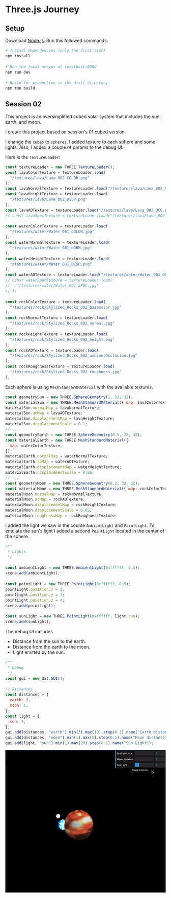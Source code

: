 # Three.js Journey

## Setup

Download [Node.js](https://nodejs.org/en/download/).
Run this followed commands:

```bash
# Install dependencies (only the first time)
npm install

# Run the local server at localhost:8080
npm run dev

# Build for production in the dist/ directory
npm run build
```

## Session 02

This project is an oversimplified cubed solar system that includes the sun, earth, and moon.

I create this project based on session's 01 cubed version.

I change the `cubes` to `spheres`. I added texture to each sphere and some lights.
Also, I added a couple of params to the debug UI.

Here is the `TextureLoader`:

```javascript
const textureLoader = new THREE.TextureLoader();
const lavaColorTexture = textureLoader.load(
  "/textures/lava/Lava_002_COLOR.png"
);
const lavaNormalTexture = textureLoader.load("/textures/lava/Lava_002_NRM.png");
const lavaHeightTexture = textureLoader.load(
  "/textures/lava/Lava_002_DISP.png"
);
const lavaAOTexture = textureLoader.load("/textures/lava/Lava_002_OCC.png");
// const lavaSpecTexture = textureLoader.load("/textures/lava/Lava_002_SPEC.png");

const waterColorTexture = textureLoader.load(
  "/textures/water/Water_001_COLOR.jpg"
);
const waterNormalTexture = textureLoader.load(
  "/textures/water/Water_001_NORM.jpg"
);
const waterHeightTexture = textureLoader.load(
  "/textures/water/Water_001_DISP.png"
);
const waterAOTexture = textureLoader.load("/textures/water/Water_001_OCC.jpg");
// const waterSpecTexture = textureLoader.load(
//   "/textures/water/Water_001_SPEC.jpg"
// );

const rockColorTexture = textureLoader.load(
  "/textures/rock/Stylized_Rocks_002_basecolor.jpg"
);
const rockNormalTexture = textureLoader.load(
  "/textures/rock/Stylized_Rocks_002_normal.jpg"
);
const rockHeightTexture = textureLoader.load(
  "/textures/rock/Stylized_Rocks_002_height.png"
);
const rockAOTexture = textureLoader.load(
  "/textures/rock/Stylized_Rocks_002_ambientOcclusion.jpg"
);
const rockRoughnessTexture = textureLoader.load(
  "/textures/rock/Stylized_Rocks_002_roughness.jpg"
);
```

Each sphere is using `MeshStandardMaterial` with the available textures.

```javascript
const geometrySun = new THREE.SphereGeometry(1, 32, 32);
const materialSun = new THREE.MeshStandardMaterial({ map: lavaColorTexture });
materialSun.normalMap = lavaNormalTexture;
materialSun.aoMap = lavaAOTexture;
materialSun.displacementMap = lavaHeightTexture;
materialSun.displacementScale = 0.1;
// ...
const geometryEarth = new THREE.SphereGeometry(0.5, 32, 32);
const materialEarth = new THREE.MeshStandardMaterial({
  map: waterColorTexture,
});
materialEarth.normalMap = waterNormalTexture;
materialEarth.aoMap = waterAOTexture;
materialEarth.displacementMap = waterHeightTexture;
materialEarth.displacementScale = 0.05;
// ...
const geometryMoon = new THREE.SphereGeometry(0.2, 32, 32);
const materialMoon = new THREE.MeshStandardMaterial({ map: rockColorTexture });
materialMoon.normalMap = rockNormalTexture;
materialMoon.aoMap = rockAOTexture;
materialMoon.displacementMap = rockHeightTexture;
materialMoon.displacementScale = 0.05;
materialMoon.roughnessMap = rockRoughnessTexture;
```

I added the light we saw in the course `AmbientLight` and `PointLight`. To emulate the sun's light I added a second `PointLight` located in the center of the sphere.

```javascript
/**
 * Lights
 */

const ambientLight = new THREE.AmbientLight(0xffffff, 0.5);
scene.add(ambientLight);

const pointLight = new THREE.PointLight(0xffffff, 0.5);
pointLight.position.x = 2;
pointLight.position.y = 3;
pointLight.position.z = 4;
scene.add(pointLight);

const sunLight = new THREE.PointLight(0xffffff, light.sun);
scene.add(sunLight);
```

The debug UI includes

- Distance from the sun to the earth.
- Distance from the earth to the moon.
- Light emitted by the sun.

```javascript
/**
 * Debug
 */
const gui = new dat.GUI();

// Distances
const distances = {
  earth: 3,
  moon: 1,
};
const light = {
  sun: 5,
};
gui.add(distances, "earth").min(3).max(10).step(0.1).name("Earth distance");
gui.add(distances, "moon").min(1).max(5).step(0.1).name("Moon distance");
gui.add(light, "sun").min(1).max(20).step(0.1).name("Sun Light");
```

![alt text](./readme-imgs/recording.gif)
